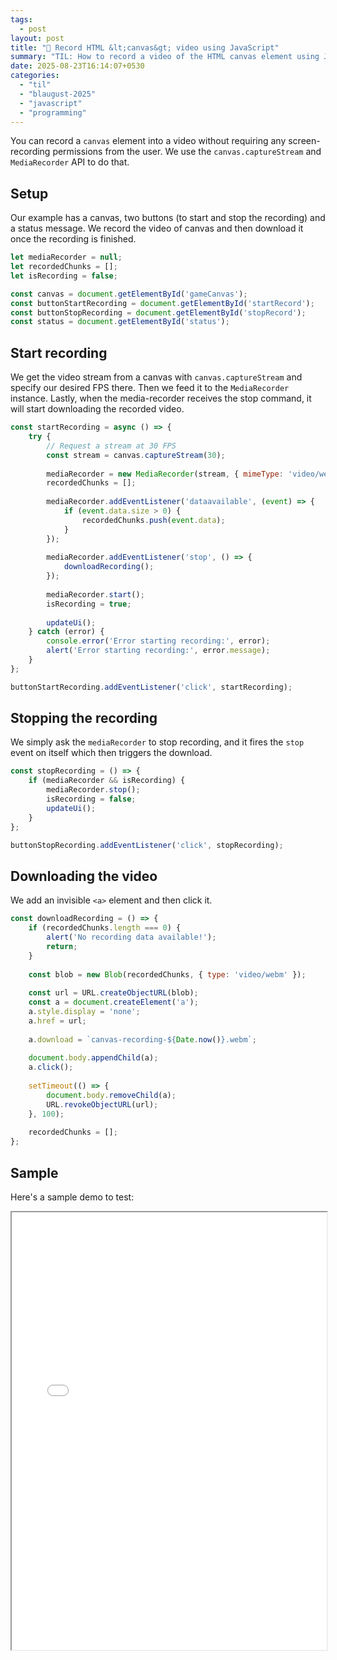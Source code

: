 ```yaml
---
tags:
  - post
layout: post
title: "📝 Record HTML &lt;canvas&gt; video using JavaScript"
summary: "TIL: How to record a video of the HTML canvas element using JavaScript"
date: 2025-08-23T16:14:07+0530
categories:
  - "til"
  - "blaugust-2025"
  - "javascript"
  - "programming"
---
```


You can record a `canvas` element into a video without requiring any screen-recording permissions from the user. We use the `canvas.captureStream` and `MediaRecorder` API to do that.

## Setup

Our example has a canvas, two buttons (to start and stop the recording) and a status message. We record the video of canvas and then download it once the recording is finished.

```javascript
let mediaRecorder = null;
let recordedChunks = [];
let isRecording = false;

const canvas = document.getElementById('gameCanvas');
const buttonStartRecording = document.getElementById('startRecord');
const buttonStopRecording = document.getElementById('stopRecord');
const status = document.getElementById('status');
```

## Start recording

We get the video stream from a canvas with `canvas.captureStream` and specify our desired FPS there. Then we feed it to the `MediaRecorder` instance. Lastly, when the media-recorder receives the stop command, it will start downloading the recorded video.

```javascript
const startRecording = async () => {
	try {
		// Request a stream at 30 FPS
		const stream = canvas.captureStream(30);
		
		mediaRecorder = new MediaRecorder(stream, { mimeType: 'video/webm' });
		recordedChunks = [];
		
		mediaRecorder.addEventListener('dataavailable', (event) => {
			if (event.data.size > 0) {
				recordedChunks.push(event.data);
			}
		});
		
		mediaRecorder.addEventListener('stop', () => {
			downloadRecording();
		});
		
		mediaRecorder.start();
		isRecording = true;
		
		updateUi();
	} catch (error) {
		console.error('Error starting recording:', error);
		alert('Error starting recording:', error.message);
	}
};

buttonStartRecording.addEventListener('click', startRecording);
```

## Stopping the recording

We simply ask the `mediaRecorder` to stop recording, and it fires the `stop` event on itself which then triggers the download.

```javascript
const stopRecording = () => {
	if (mediaRecorder && isRecording) {
		mediaRecorder.stop();
		isRecording = false;
		updateUi();
	}
};

buttonStopRecording.addEventListener('click', stopRecording);
```

## Downloading the video

We add an invisible `<a>` element and then click it.

```javascript
const downloadRecording = () => {
	if (recordedChunks.length === 0) {
		alert('No recording data available!');
		return;
	}
	
	const blob = new Blob(recordedChunks, { type: 'video/webm' });
	
	const url = URL.createObjectURL(blob);
	const a = document.createElement('a');
	a.style.display = 'none';
	a.href = url;
	
	a.download = `canvas-recording-${Date.now()}.webm`;
	
	document.body.appendChild(a);
	a.click();
	
	setTimeout(() => {
		document.body.removeChild(a);
		URL.revokeObjectURL(url);
	}, 100);
	
	recordedChunks = [];
};
```

## Sample

Here's a sample demo to test:

<iframe src="/experiments/canvas-recording.html" style="width: 100%; min-height: 700px;"></iframe>
